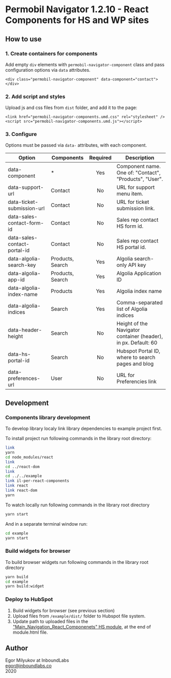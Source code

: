 # Permobil Navigator 1.2.10 - React Components for HS and WP sites

## How to use

### 1. Create containers for components

Add empty `div` elements with `permobil-navigator-component` class and pass configuration options via `data` attributes.

```
<div class="permobil-navigator-component" data-component="contact"></div>
```

### 2. Add script and styles

Upload js and css files from `dist` folder, and add it to the page:

```
<link href="permobil-navigator-components.umd.css" rel="stylesheet" />
<script src="permobil-navigator-components.umd.js"></script>
```

### 3. Configure

Options must be passed via `data-` attributes, with each component.

| Option                       | Components       | Required | Description                                                    |
| ---------------------------- | ---------------- | :------: | -------------------------------------------------------------- |
| data-component               | \*               |   Yes    | Component name. One of: "Contact", "Products", "User".         |
| data-support-url             | Contact          |    No    | URL for support menu item.                                     |
| data-ticket-submission-url   | Contact          |    No    | URL for ticket submission link.                                |
| data-sales-contact-form-id   | Contact          |    No    | Sales rep contact HS form id.                                  |
| data-sales-contact-portal-id | Contact          |    No    | Sales rep contact HS portal id.                                |
| data-algolia-search-key      | Products, Search |   Yes    | Algolia search-only API key                                    |
| data-algolia-app-id          | Products, Search |   Yes    | Algolia Application ID                                         |
| data-algolia-index-name      | Products         |   Yes    | Algolia index name                                             |
| data-algolia-indices         | Search           |   Yes    | Comma-separated list of Algolia indices                        |
| data-header-height           | Search           |    No    | Height of the Navigator container (header), in px. Default: 60 |
| data-hs-portal-id            | Search           |    No    | Hubspot Portal ID, where to search pages and blog              |
| data-preferences-url         | User             |    No    | URL for Preferencies link                                      |

## Development

### Components library development

To develop library localy link library dependencies to example project first.

To install project run following commands in the library root directory:

```bash
link
yarn
cd node_modules/react
link
cd ../react-dom
link
cd ../../example
link il-per-react-components
link react
link react-dom
yarn
```

To watch locally run following commands in the library root directory

```bash
yarn start
```

And in a separate terminal window run:

```bash
cd example
yarn start
```

### Build widgets for browser

To build browser widgets run following commands in the library root directory

```bash
yarn build
cd example
yarn build:widget
```

### Deploy to HubSpot

1. Build widgets for browser (see previous section)
2. Upload files from `/example/dist/` folder to Hubspot file system.
3. Update path to uploaded files in the ["Main_Navigation_React_Componenets" HS module](https://app.hubspot.com/design-manager/1624307/modules/40729744253), at the end of module.html file.

## Author

Egor Milyukov at InboundLabs  
egor@inboundlabs.co  
2020

